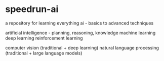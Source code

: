 # speedrun-ai
a repository for learning everything ai - basics to advanced techniques

artificial intelligence - planning, reasoning, knowledge
machine learning 
deep learning
reinforcement learning

computer vision (traditional + deep learning)
natural language processing (traditional + large language models)
